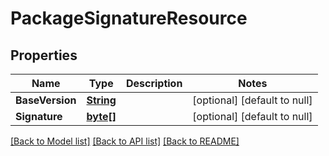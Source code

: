 # PackageSignatureResource
## Properties

Name | Type | Description | Notes
------------ | ------------- | ------------- | -------------
**BaseVersion** | [**String**](string.md) |  | [optional] [default to null]
**Signature** | [**byte[]**](ByteArray.md) |  | [optional] [default to null]

[[Back to Model list]](../README.md#documentation-for-models) [[Back to API list]](../README.md#documentation-for-api-endpoints) [[Back to README]](../README.md)

